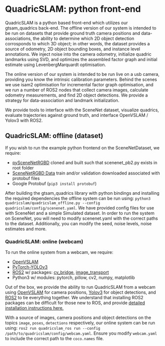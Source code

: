 # QuadricSLAM: python front-end

QuadricSLAM is a python based front-end which utilizes our gtsam_quadrics back-end. The offline version of our system is intended to be run on datasets that provide ground truth camera positions and data-associations, the ability to determine which 2D object detection corrosponds to which 3D object; in other words, the dataset provides a source of odometry, 2D object bounding boxes, and instance level annotations. We inject noise into the camera odometry, initialize quadric landmarks using SVD, and optimizes the assembled factor graph and initial estimate using LevenbergMarquardt optimisation. 

The online version of our system is intended to be run live on a usb camera, providing you know the intrinsic calibration parameters. Behind the scenes we use isam2 optimisation for incremental factor graph optimisation, and we run a number of ROS2 nodes that collect camera images, calculate odometry measurements, and find 2D object detections. We provide a strategy for data-association and landmark initialization. 

We provide tools to interface with the SceneNet dataset, visualize quadrics, evaluate trajectories against ground truth, and interface OpenVSLAM / Yolov3 with ROS2. 

## QuadricSLAM: offline (dataset) ## 

If you wish to run the example python frontend on the SceneNetDataset, we require: 

* [pySceneNetRGBD](https://github.com/jmccormac/pySceneNetRGBD) cloned and built such that scenenet_pb2.py exists in root folder
* [SceneNetRGBD Data](https://robotvault.bitbucket.io/scenenet-rgbd.html) train and/or validation downloaded associated with protobuf files
* Google Protobuf (`pip3 install protobuf`)

After building the gtsam_quadrics library with python bindings and installing the required dependencies the offline system can be run using: `python3 quadricslam/quadricslam_offline.py --config quadricslam/config/scenenet.yaml`. We have provided config files for use with SceneNet and a simple Simulated dataset. In order to run the system on SceneNet, you will need to modify scenenet.yaml with the correct paths to the dataset. Additionally, you can modify the seed, noise levels, noise estimates and more. 

### QuadricSLAM: online (webcam) ### 

To run the online system from a webcam, we require:

* [OpenVSLAM](https://github.com/xdspacelab/openvslam)
* [PyTorch-YOLOv3](https://github.com/eriklindernoren/PyTorch-YOLOv3) 
* [ROS2](https://index.ros.org/doc/ros2/Installation/) w/ packages: [cv_bridge](https://github.com/ros-perception/vision_opencv), [image_transport](https://github.com/ros-perception/image_common)
* Python3 w/ modules: pytorch, pillow, cv2, numpy, matplotlib

Out of the box, we provide the ability to run QuadricSLAM from a webcam using [OpenVSLAM](https://github.com/xdspacelab/openvslam) for camera positions, [Yolov3](https://github.com/eriklindernoren/PyTorch-YOLOv3) for object detections, and [ROS2](https://index.ros.org/doc/ros2/Installation/) to tie everything together. We understand that installing ROS2 packages can be difficult for those new to ROS, and provide [detailed installation instructions here.](/ros/README.md)

With a source of images, camera positions and object detections on the topics `image`, `poses`, `detections` respectively, our online system can be run using: `ros2 run quadricslam_ros run --config /path/to/quadricslam/config/webcam.yaml`. Ensure you modify `webcam.yaml` to include the correct path to the `coco.names` file. 
